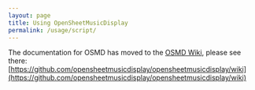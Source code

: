 ```yaml
---
layout: page
title: Using OpenSheetMusicDisplay
permalink: /usage/script/
---
```


The documentation for OSMD has moved to the [OSMD Wiki](https://github.com/opensheetmusicdisplay/opensheetmusicdisplay/wiki), please see there:
[https://github.com/opensheetmusicdisplay/opensheetmusicdisplay/wiki](https://github.com/opensheetmusicdisplay/opensheetmusicdisplay/wiki)

<!-- old page
This page focuses on using OpenSheetMusicDisplay as global library via script tag. For usage with module bundlers, take a look at the [TypeScript guide](/usage/typescript) instead.

Download the latest OpenSheetMusicDisplay bundle from [Github](https://github.com/opensheetmusicdisplay/opensheetmusicdisplay/releases/latest) and include it in your page via script tag. The following snippet shows how to load and display a MusicXML from a remote location.
```html
<script src="opensheetmusicdisplay.min.js"></script>
<script>
  var openSheetMusicDisplay = new opensheetmusicdisplay.OpenSheetMusicDisplay("container-id");
  openSheetMusicDisplay
    .load("http://downloads2.makemusic.com/musicxml/MozaVeilSample.xml")
    .then(
      function() {
        openSheetMusicDisplay.render();
      }
    );
</script>
```

Depending on your Browser, you might encounter CORS issues when trying to load a MusicXML from a remote location. If that is the case, try to serve one from the script's location.
-->
